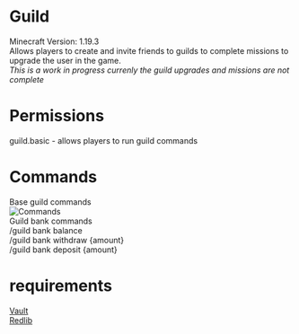 # Guild
Minecraft Version: 1.19.3\
Allows players to create and invite friends to guilds to complete missions to upgrade the user in the game.\
*This is a work in progress currenly the guild upgrades and missions are not complete*

# Permissions
guild.basic - allows players to run guild commands

# Commands
Base guild commands\
![Commands](https://user-images.githubusercontent.com/58788631/214173921-a29adf78-cdf1-425c-829d-d2f7d1283094.png)\
Guild bank commands\
/guild bank balance\
/guild bank withdraw {amount}\
/guild bank deposit {amount}

# requirements
[Vault](https://www.spigotmc.org/resources/vault.34315/)\
[Redlib](https://www.spigotmc.org/resources/redlib.78713/)

